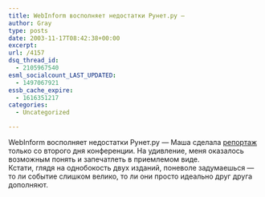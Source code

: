 ```yaml
---
title: WebInform восполняет недостатки Рунет.ру —
author: Gray
type: posts
date: 2003-11-17T08:42:38+00:00
excerpt:
url: /4157
dsq_thread_id:
  - 2105967540
esml_socialcount_LAST_UPDATED:
  - 1497067921
essb_cache_expire:
  - 1616351217
categories:
  - Uncategorized

---
```








WebInform восполняет недостатки Рунет.ру &#8212; Маша сделала <a href="http://webinform.ru/reports/283.html" target="_blank">репортаж</a> только со второго дня конференции. На удивление, меня оказалось возможным понять и запечатлеть в приемлемом виде.  
Кстати, глядя на однобокость двух изданий, поневоле задумаешься &#8212; то ли событие слишком велико, то ли они просто идеально друг друга дополняют.